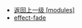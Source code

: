 - [返回上一级 [modules]](web前端/工具库/Swiper/swiper-8.4.7/swiper/modules/)
- [effect-fade](web前端/工具库/Swiper/swiper-8.4.7/swiper/modules/effect-fade/)
